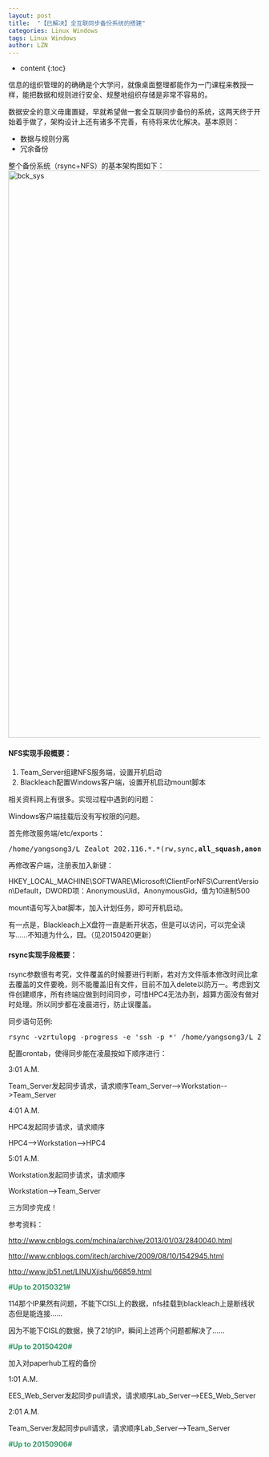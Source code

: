 ```yaml
---
layout: post
title:  "【已解决】全互联同步备份系统的搭建" 
categories: Linux Windows
tags: Linux Windows
author: LZN
---
```


* content
{:toc}

信息的组织管理的的确确是个大学问，就像桌面整理都能作为一门课程来教授一样，能把数据和规则进行安全、规整地组织存储是非常不容易的。

数据安全的意义毋庸置疑，早就希望做一套全互联同步备份的系统，这两天终于开始着手做了，架构设计上还有诸多不完善，有待将来优化解决。基本原则：
<ul>
	<li>数据与规则分离</li>
	<li>冗余备份</li>
</ul>
整个备份系统（rsync+NFS）的基本架构图如下：
<a href="http://222.200.180.66:1234/L_Zealot/blog/wordpress/wp-content/uploads/2015/03/bck_sys.png"><img class="alignnone size-full wp-image-685" src="http://222.200.180.66:1234/L_Zealot/blog/wordpress/wp-content/uploads/2015/03/bck_sys.png" alt="bck_sys" width="756" height="1134" /></a>
<h4>NFS实现手段概要：</h4>
<ol>
	<li>Team_Server组建NFS服务端，设置开机启动</li>
	<li>Blackleach配置Windows客户端，设置开机启动mount脚本</li>
</ol>
相关资料网上有很多。实现过程中遇到的问题：

Windows客户端挂载后没有写权限的问题。

首先修改服务端/etc/exports：
<pre>/home/yangsong3/L_Zealot 202.116.*.*(rw,sync,<strong>all_squash,anonuid=500,anongid=500</strong>)</pre>
再修改客户端，注册表加入新键：

HKEY_LOCAL_MACHINE\SOFTWARE\Microsoft\ClientForNFS\CurrentVersion\Default，DWORD项：AnonymousUid，AnonymousGid，值为10进制500

mount语句写入bat脚本，加入计划任务，即可开机启动。

有一点是，Blackleach上X盘符一直是断开状态，但是可以访问，可以完全读写……不知道为什么，囧。（见20150420更新）
<h4>rsync实现手段概要：</h4>
rsync参数很有考究，文件覆盖的时候要进行判断，若对方文件版本修改时间比拿去覆盖的文件要晚，则不能覆盖旧有文件，目前不加入delete以防万一。考虑到文件创建顺序，所有终端应做到时间同步，可惜HPC4无法办到，超算方面没有做对时处理。所以同步都在凌晨进行，防止误覆盖。

同步语句范例:
<pre>rsync -vzrtulopg -progress -e 'ssh -p *' /home/yangsong3/L_Zealot/project/ workstation@*.*.*.*:/home/workstation/L_Zealot/project/</pre>
配置crontab，使得同步能在凌晨按如下顺序进行：

3:01 A.M.

Team_Server发起同步请求，请求顺序Team_Server--&gt;Workstation--&gt;Team_Server

4:01 A.M.

HPC4发起同步请求，请求顺序

HPC4--&gt;Workstation--&gt;HPC4

5:01 A.M.

Workstation发起同步请求，请求顺序

Workstation--&gt;Team_Server

三方同步完成！

参考资料：

<a href="http://www.cnblogs.com/mchina/archive/2013/01/03/2840040.html">http://www.cnblogs.com/mchina/archive/2013/01/03/2840040.html</a>

<a href="http://www.cnblogs.com/itech/archive/2009/08/10/1542945.html">http://www.cnblogs.com/itech/archive/2009/08/10/1542945.html</a>

<a href="http://www.jb51.net/LINUXjishu/66859.html">http://www.jb51.net/LINUXjishu/66859.html</a>

<span style="color: #339966;"><strong>#Up to 20150321#</strong></span>

114那个IP果然有问题，不能下CISL上的数据，nfs挂载到blackleach上是断线状态但是能连接……

因为不能下CISL的数据，换了21的IP，瞬间上述两个问题都解决了……

<span style="color: #339966;"><strong>#Up to 20150420#</strong></span>

加入对paperhub工程的备份

1:01 A.M.

EES_Web_Server发起同步pull请求，请求顺序Lab_Server--&gt;EES_Web_Server

2:01 A.M.

Team_Server发起同步pull请求，请求顺序Lab_Server--&gt;Team_Server

<span style="color: #339966;"><strong>#Up to 20150906#</strong></span>